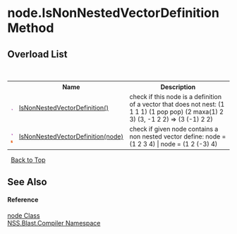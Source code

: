 # node.IsNonNestedVectorDefinition Method 
 


## Overload List
&nbsp;<table><tr><th></th><th>Name</th><th>Description</th></tr><tr><td>![Public method](media/pubmethod.gif "Public method")</td><td><a href="M_NSS_Blast_Compiler_node_IsNonNestedVectorDefinition">IsNonNestedVectorDefinition()</a></td><td>
check if this node is a definition of a vector that does not nest: (1 1 1 1) (1 pop pop) (2 maxa(1) 2 3) (3, -1 2 2) => (3 (-1) 2 2)</td></tr><tr><td>![Public method](media/pubmethod.gif "Public method")![Static member](media/static.gif "Static member")</td><td><a href="M_NSS_Blast_Compiler_node_IsNonNestedVectorDefinition_1">IsNonNestedVectorDefinition(node)</a></td><td>
check if given node contains a non nested vector define: node = (1 2 3 4) | node = (1 2 (-3) 4)</td></tr></table>&nbsp;
<a href="#node.isnonnestedvectordefinition-method">Back to Top</a>

## See Also


#### Reference
<a href="T_NSS_Blast_Compiler_node">node Class</a><br /><a href="N_NSS_Blast_Compiler">NSS.Blast.Compiler Namespace</a><br />